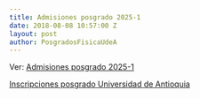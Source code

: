 ```yaml
---
title: Admisiones posgrado 2025-1
date: 2018-08-08 10:57:00 Z
layout: post
author: PosgradosFisicaUdeA
---
```


Ver: [Admisiones posgrado 2025-1](../../../../../admision)

<!-- more -->
[Inscripciones posgrado Universidad de Antioquia](http://bit.ly/posgrado2018-2)
